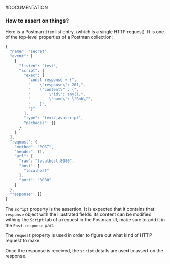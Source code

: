 #DOCUMENTATION

### How to assert on things?

Here is a Postman `item` list entry, (which is a single HTTP request). It is
one of the top-level properties of a Postman collection:

```jsx
{
  "name": "secret",
  "event": [
    {
      "listen": "test",
      "script": {
        "exec": [
          "const response = {",
          "    \"response\": 201,",
          "    \"content\" : {",
          "        \"id\": any(),",
          "        \"name\": \"Bob\"",
          "    }",
          "}"
        ],
        "type": "text/javascript",
        "packages": {}
      }
    }
  ],
  "request": {
    "method": "POST",
    "header": [],
    "url": {
      "raw": "localhost:8080",
      "host": [
        "localhost"
      ],
      "port": "8080"
    }
  },
  "response": []
}
```

The `script` property is the assertion. It is expected that it contains that
`response` object with the illustrated fields. Its content can be modified 
withing the `Script` tab of a request in the Postman UI, make sure to add 
it in the `Post-response` part.

The `request` property is used in order to figure out what kind of HTTP request
to make.

Once the response is received, the `script` details are used to assert on the
response.